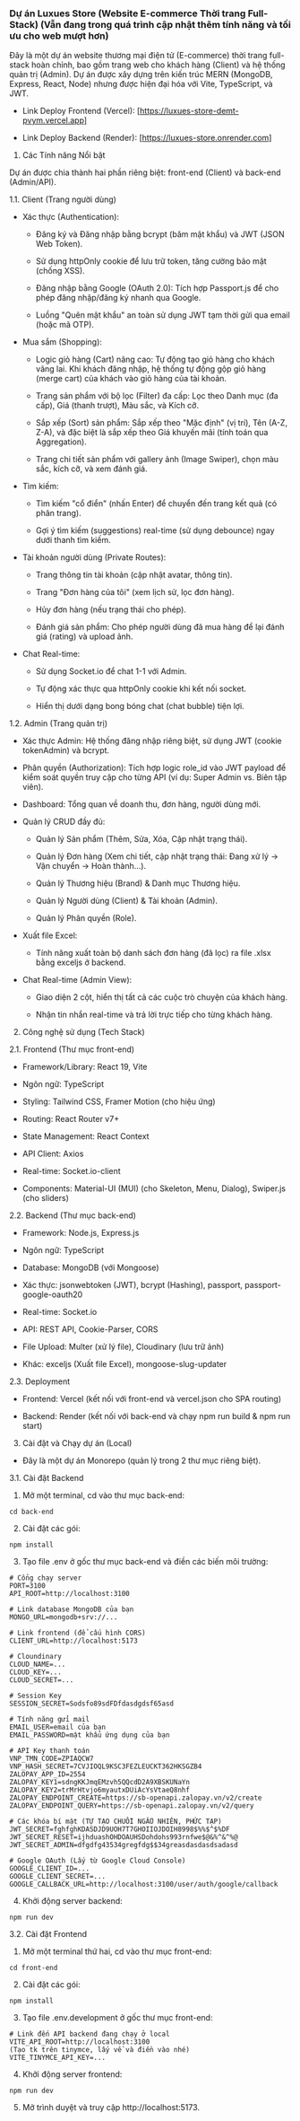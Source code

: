 ### Dự án Luxues Store (Website E-commerce Thời trang Full-Stack) (Vẫn đang trong quá trình cập nhật thêm tính năng và tối ưu cho web mượt hơn)

Đây là một dự án website thương mại điện tử (E-commerce) thời trang full-stack hoàn chỉnh, bao gồm trang web cho khách hàng (Client) và hệ thống quản trị (Admin). Dự án được xây dựng trên kiến trúc MERN (MongoDB, Express, React, Node) nhưng được hiện đại hóa với Vite, TypeScript, và JWT.

- Link Deploy Frontend (Vercel): [https://luxues-store-demt-pvym.vercel.app]

- Link Deploy Backend (Render): [https://luxues-store.onrender.com]

1. Các Tính năng Nổi bật

Dự án được chia thành hai phần riêng biệt: front-end (Client) và back-end (Admin/API).

1.1. Client (Trang người dùng)

- Xác thực (Authentication):

  - Đăng ký và Đăng nhập bằng bcrypt (băm mật khẩu) và JWT (JSON Web Token).

  - Sử dụng httpOnly cookie để lưu trữ token, tăng cường bảo mật (chống XSS).

  - Đăng nhập bằng Google (OAuth 2.0): Tích hợp Passport.js để cho phép đăng nhập/đăng ký nhanh qua Google.

  - Luồng "Quên mật khẩu" an toàn sử dụng JWT tạm thời gửi qua email (hoặc mã OTP).

- Mua sắm (Shopping):

  - Logic giỏ hàng (Cart) nâng cao: Tự động tạo giỏ hàng cho khách vãng lai. Khi khách đăng nhập, hệ thống tự động gộp giỏ hàng (merge cart) của khách vào giỏ hàng của tài khoản.

  - Trang sản phẩm với bộ lọc (Filter) đa cấp: Lọc theo Danh mục (đa cấp), Giá (thanh trượt), Màu sắc, và Kích cỡ.

  - Sắp xếp (Sort) sản phẩm: Sắp xếp theo "Mặc định" (vị trí), Tên (A-Z, Z-A), và đặc biệt là sắp xếp theo Giá khuyến mãi (tính toán qua Aggregation).

  - Trang chi tiết sản phẩm với gallery ảnh (Image Swiper), chọn màu sắc, kích cỡ, và xem đánh giá.

- Tìm kiếm:

  - Tìm kiếm "cổ điển" (nhấn Enter) để chuyển đến trang kết quả (có phân trang).
 
  - Gợi ý tìm kiếm (suggestions) real-time (sử dụng debounce) ngay dưới thanh tìm kiếm.

- Tài khoản người dùng (Private Routes):

  - Trang thông tin tài khoản (cập nhật avatar, thông tin).
 
  - Trang "Đơn hàng của tôi" (xem lịch sử, lọc đơn hàng).
 
  - Hủy đơn hàng (nếu trạng thái cho phép).
 
  - Đánh giá sản phẩm: Cho phép người dùng đã mua hàng để lại đánh giá (rating) và upload ảnh.

- Chat Real-time:

  - Sử dụng Socket.io để chat 1-1 với Admin.
 
  - Tự động xác thực qua httpOnly cookie khi kết nối socket.
 
  - Hiển thị dưới dạng bong bóng chat (chat bubble) tiện lợi.

1.2. Admin (Trang quản trị)

- Xác thực Admin: Hệ thống đăng nhập riêng biệt, sử dụng JWT (cookie tokenAdmin) và bcrypt.

- Phân quyền (Authorization): Tích hợp logic role_id vào JWT payload để kiểm soát quyền truy cập cho từng API (ví dụ: Super Admin vs. Biên tập viên).

- Dashboard: Tổng quan về doanh thu, đơn hàng, người dùng mới.

- Quản lý CRUD đầy đủ:

  - Quản lý Sản phẩm (Thêm, Sửa, Xóa, Cập nhật trạng thái).
 
  - Quản lý Đơn hàng (Xem chi tiết, cập nhật trạng thái: Đang xử lý -> Vận chuyển -> Hoàn thành...).
 
  - Quản lý Thương hiệu (Brand) & Danh mục Thương hiệu.
 
  - Quản lý Người dùng (Client) & Tài khoản (Admin).
 
  - Quản lý Phân quyền (Role).

- Xuất file Excel:

  - Tính năng xuất toàn bộ danh sách đơn hàng (đã lọc) ra file .xlsx bằng exceljs ở backend.

- Chat Real-time (Admin View):

  - Giao diện 2 cột, hiển thị tất cả các cuộc trò chuyện của khách hàng.
 
  - Nhận tin nhắn real-time và trả lời trực tiếp cho từng khách hàng.

2. Công nghệ sử dụng (Tech Stack)

2.1. Frontend (Thư mục front-end)

- Framework/Library: React 19, Vite

- Ngôn ngữ: TypeScript

- Styling: Tailwind CSS, Framer Motion (cho hiệu ứng)

- Routing: React Router v7+

- State Management: React Context

- API Client: Axios

- Real-time: Socket.io-client

- Components: Material-UI (MUI) (cho Skeleton, Menu, Dialog), Swiper.js (cho sliders)

2.2. Backend (Thư mục back-end)

- Framework: Node.js, Express.js

- Ngôn ngữ: TypeScript

- Database: MongoDB (với Mongoose)

- Xác thực: jsonwebtoken (JWT), bcrypt (Hashing), passport, passport-google-oauth20

- Real-time: Socket.io

- API: REST API, Cookie-Parser, CORS

- File Upload: Multer (xử lý file), Cloudinary (lưu trữ ảnh)

- Khác: exceljs (Xuất file Excel), mongoose-slug-updater

2.3. Deployment

- Frontend: Vercel (kết nối với front-end và vercel.json cho SPA routing)

- Backend: Render (kết nối với back-end và chạy npm run build & npm run start)

3. Cài đặt và Chạy dự án (Local)

- Đây là một dự án Monorepo (quản lý trong 2 thư mục riêng biệt).

3.1. Cài đặt Backend

1. Mở một terminal, cd vào thư mục back-end:

`cd back-end`

2. Cài đặt các gói:

`npm install`


3. Tạo file .env ở gốc thư mục back-end và điền các biến môi trường:
```
# Cổng chạy server
PORT=3100
API_ROOT=http://localhost:3100

# Link database MongoDB của bạn
MONGO_URL=mongodb+srv://...

# Link frontend (để cấu hình CORS)
CLIENT_URL=http://localhost:5173

# Cloundinary
CLOUD_NAME=...
CLOUD_KEY=...
CLOUD_SECRET=...

# Session Key
SESSION_SECRET=Sodsfo89sdFDfdasdgdsf65asd

# Tính năng gửi mail
EMAIL_USER=email của bạn
EMAIL_PASSWORD=mật khẩu ứng dụng của bạn

# API Key thanh toán
VNP_TMN_CODE=ZPIAQCW7
VNP_HASH_SECRET=7CVJIOQL9KSC3FEZLEUCKT362HKSGZB4
ZALOPAY_APP_ID=2554
ZALOPAY_KEY1=sdngKKJmqEMzvh5QQcdD2A9XBSKUNaYn
ZALOPAY_KEY2=trMrHtvjo6myautxDUiAcYsVtaeQ8nhf
ZALOPAY_ENDPOINT_CREATE=https://sb-openapi.zalopay.vn/v2/create
ZALOPAY_ENDPOINT_QUERY=https://sb-openapi.zalopay.vn/v2/query

# Các khóa bí mật (TỰ TẠO CHUỖI NGẪU NHIÊN, PHỨC TẠP)
JWT_SECRET=fghfghKDASDJD9UOH7T7GHOIIOJDOIH8998$%%$^$%DF
JWT_SECRET_RESET=ijhduashOHDOAUHSDohdohs993rnfwe$@&%^&^%@
JWT_SECRET_ADMIN=dfgdfg43534gregfdg$$34greasdasdasdsadasd

# Google OAuth (Lấy từ Google Cloud Console)
GOOGLE_CLIENT_ID=...
GOOGLE_CLIENT_SECRET=...
GOOGLE_CALLBACK_URL=http://localhost:3100/user/auth/google/callback
```

4. Khởi động server backend:

 `npm run dev`


3.2. Cài đặt Frontend

1. Mở một terminal thứ hai, cd vào thư mục front-end:

`cd front-end`


2. Cài đặt các gói:

`npm install`


3. Tạo file .env.development ở gốc thư mục front-end:
```
# Link đến API backend đang chạy ở local
VITE_API_ROOT=http://localhost:3100
(Tạo tk trên tinymce, lấy về và điền vào nhé)
VITE_TINYMCE_API_KEY=...
```

4. Khởi động server frontend:

`npm run dev`


5. Mở trình duyệt và truy cập http://localhost:5173.
